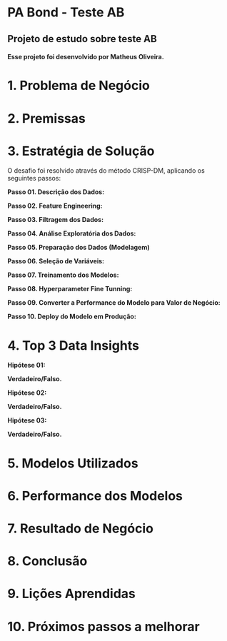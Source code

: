 # PA Bond - Teste AB

## Projeto de estudo sobre teste AB

#### Esse projeto foi desenvolvido por Matheus Oliveira.

# 1. Problema de Negócio

# 2. Premissas

# 3. Estratégia de Solução

O desafio foi resolvido através do método CRISP-DM, aplicando os seguintes passos:

**Passo 01. Descrição dos Dados:**

**Passo 02. Feature Engineering:**

**Passo 03. Filtragem dos Dados:**

**Passo 04. Análise Exploratória dos Dados:**

**Passo 05. Preparação dos Dados (Modelagem)**

**Passo 06. Seleção de Variáveis:**

**Passo 07. Treinamento dos Modelos:**

**Passo 08. Hyperparameter Fine Tunning:**

**Passo 09. Converter a Performance do Modelo para Valor de Negócio:**

**Passo 10. Deploy do Modelo em Produção:**

# 4. Top 3 Data Insights

**Hipótese 01:**

**Verdadeiro/Falso.**

**Hipótese 02:**

**Verdadeiro/Falso.**

**Hipótese 03:**

**Verdadeiro/Falso.**

# 5. Modelos Utilizados

# 6. Performance dos Modelos

# 7. Resultado de Negócio

# 8. Conclusão

# 9. Lições Aprendidas

# 10. Próximos passos a melhorar